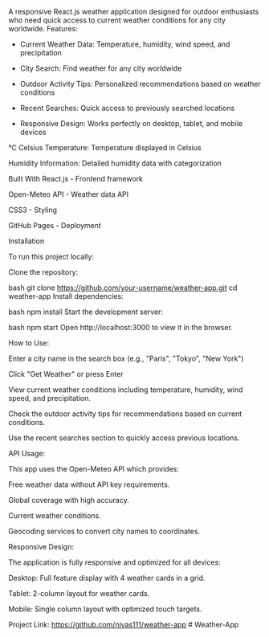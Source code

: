 A responsive React.js weather application designed for outdoor enthusiasts who need quick access to current weather conditions for any city worldwide.
Features:

- Current Weather Data: Temperature, humidity, wind speed, and precipitation

- City Search: Find weather for any city worldwide

- Outdoor Activity Tips: Personalized recommendations based on weather conditions

- Recent Searches: Quick access to previously searched locations

- Responsive Design: Works perfectly on desktop, tablet, and mobile devices

℃ Celsius Temperature: Temperature displayed in Celsius

Humidity Information: Detailed humidity data with categorization

Built With
React.js - Frontend framework

Open-Meteo API - Weather data API

CSS3 - Styling

GitHub Pages - Deployment

Installation

To run this project locally:

Clone the repository:

bash
git clone https://github.com/your-username/weather-app.git
cd weather-app
Install dependencies:

bash
npm install
Start the development server:

bash
npm start
Open http://localhost:3000 to view it in the browser.

How to Use:

Enter a city name in the search box (e.g., "Paris", "Tokyo", "New York")

Click "Get Weather" or press Enter

View current weather conditions including temperature, humidity, wind speed, and precipitation.

Check the outdoor activity tips for recommendations based on current conditions.

Use the recent searches section to quickly access previous locations.

API Usage:

This app uses the Open-Meteo API which provides:

Free weather data without API key requirements.

Global coverage with high accuracy.

Current weather conditions.

Geocoding services to convert city names to coordinates.

Responsive Design:

The application is fully responsive and optimized for all devices:

Desktop: Full feature display with 4 weather cards in a grid.

Tablet: 2-column layout for weather cards.

Mobile: Single column layout with optimized touch targets.

Project Link: https://github.com/nivas111/weather-app
#   W e a t h e r - A p p  
 